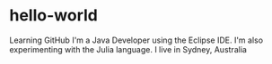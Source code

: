 # hello-world
Learning GitHub
I'm a Java Developer using the Eclipse IDE. I'm also experimenting with the Julia language.
I live in Sydney, Australia

